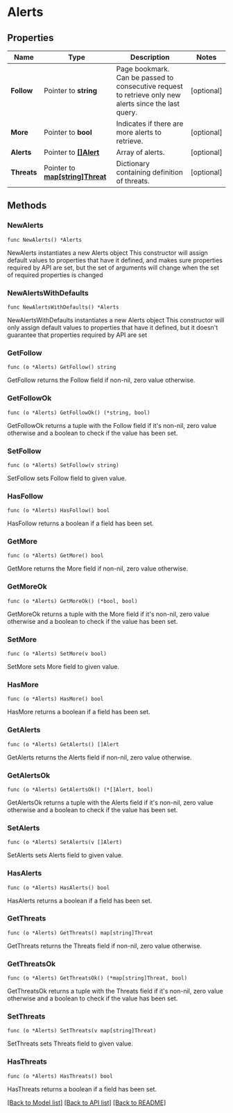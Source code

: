 # Alerts

## Properties

Name | Type | Description | Notes
------------ | ------------- | ------------- | -------------
**Follow** | Pointer to **string** | Page bookmark. Can be passed to consecutive request to retrieve only new alerts since the last query. | [optional] 
**More** | Pointer to **bool** | Indicates if there are more alerts to retrieve. | [optional] 
**Alerts** | Pointer to [**[]Alert**](Alert.md) | Array of alerts. | [optional] 
**Threats** | Pointer to [**map[string]Threat**](Threat.md) | Dictionary containing definition of threats. | [optional] 

## Methods

### NewAlerts

`func NewAlerts() *Alerts`

NewAlerts instantiates a new Alerts object
This constructor will assign default values to properties that have it defined,
and makes sure properties required by API are set, but the set of arguments
will change when the set of required properties is changed

### NewAlertsWithDefaults

`func NewAlertsWithDefaults() *Alerts`

NewAlertsWithDefaults instantiates a new Alerts object
This constructor will only assign default values to properties that have it defined,
but it doesn't guarantee that properties required by API are set

### GetFollow

`func (o *Alerts) GetFollow() string`

GetFollow returns the Follow field if non-nil, zero value otherwise.

### GetFollowOk

`func (o *Alerts) GetFollowOk() (*string, bool)`

GetFollowOk returns a tuple with the Follow field if it's non-nil, zero value otherwise
and a boolean to check if the value has been set.

### SetFollow

`func (o *Alerts) SetFollow(v string)`

SetFollow sets Follow field to given value.

### HasFollow

`func (o *Alerts) HasFollow() bool`

HasFollow returns a boolean if a field has been set.

### GetMore

`func (o *Alerts) GetMore() bool`

GetMore returns the More field if non-nil, zero value otherwise.

### GetMoreOk

`func (o *Alerts) GetMoreOk() (*bool, bool)`

GetMoreOk returns a tuple with the More field if it's non-nil, zero value otherwise
and a boolean to check if the value has been set.

### SetMore

`func (o *Alerts) SetMore(v bool)`

SetMore sets More field to given value.

### HasMore

`func (o *Alerts) HasMore() bool`

HasMore returns a boolean if a field has been set.

### GetAlerts

`func (o *Alerts) GetAlerts() []Alert`

GetAlerts returns the Alerts field if non-nil, zero value otherwise.

### GetAlertsOk

`func (o *Alerts) GetAlertsOk() (*[]Alert, bool)`

GetAlertsOk returns a tuple with the Alerts field if it's non-nil, zero value otherwise
and a boolean to check if the value has been set.

### SetAlerts

`func (o *Alerts) SetAlerts(v []Alert)`

SetAlerts sets Alerts field to given value.

### HasAlerts

`func (o *Alerts) HasAlerts() bool`

HasAlerts returns a boolean if a field has been set.

### GetThreats

`func (o *Alerts) GetThreats() map[string]Threat`

GetThreats returns the Threats field if non-nil, zero value otherwise.

### GetThreatsOk

`func (o *Alerts) GetThreatsOk() (*map[string]Threat, bool)`

GetThreatsOk returns a tuple with the Threats field if it's non-nil, zero value otherwise
and a boolean to check if the value has been set.

### SetThreats

`func (o *Alerts) SetThreats(v map[string]Threat)`

SetThreats sets Threats field to given value.

### HasThreats

`func (o *Alerts) HasThreats() bool`

HasThreats returns a boolean if a field has been set.


[[Back to Model list]](../README.md#documentation-for-models) [[Back to API list]](../README.md#documentation-for-api-endpoints) [[Back to README]](../README.md)



